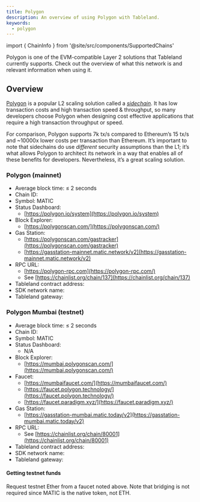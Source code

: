 ```yaml
---
title: Polygon
description: An overview of using Polygon with Tableland.
keywords:
  - polygon
---
```


import { ChainInfo } from '@site/src/components/SupportedChains'

Polygon is one of the EVM-compatible Layer 2 solutions that Tableland currently supports. Check out the overview of what this network is and relevant information when using it.

## Overview

[Polygon](https://polygon.technology/solutions/polygon-pos/) is a popular L2 scaling solution called a _[sidechain](https://ethereum.org/en/developers/docs/scaling/sidechains/#top)_. It has low transaction costs and high transaction speed & throughput, so many developers choose Polygon when designing cost effective applications that require a high transaction throughput or speed.

For comparison, Polygon supports 7k tx/s compared to Ethereum’s 15 tx/s and ~10000x lower costs per transaction than Ethereum. It’s important to note that sidechains do use _different_ security assumptions than the L1; it’s what allows Polygon to architect its network in a way that enables all of these benefits for developers. Nevertheless, it’s a great scaling solution.

### Polygon (mainnet)

- Average block time: ≤ 2 seconds
- Chain ID: <ChainInfo chain='matic' info='chainId' />
- Symbol: MATIC
- Status Dashboard:
  - [https://polygon.io/system](https://polygon.io/system)
- Block Explorer:
  - [https://polygonscan.com/](https://polygonscan.com/)
- Gas Station:
  - [https://polygonscan.com/gastracker](https://polygonscan.com/gastracker)
  - [https://gasstation-mainnet.matic.network/v2](https://gasstation-mainnet.matic.network/v2)
- RPC URL:
  - [https://polygon-rpc.com](https://polygon-rpc.com/)
  - See [https://chainlist.org/chain/137](https://chainlist.org/chain/137)
- Tableland contract address: <ChainInfo chain='matic' info='contractAddress' />
- SDK network name: <ChainInfo chain='matic' info='chainName' />
- Tableland gateway: <ChainInfo chain='matic' info='baseUrl' />

### Polygon Mumbai (testnet)

- Average block time: ≤ 2 seconds
- Chain ID: <ChainInfo chain='maticmum' info='chainId' />
- Symbol: MATIC
- Status Dashboard:
  - N/A
- Block Explorer:
  - [https://mumbai.polygonscan.com/](https://mumbai.polygonscan.com/)
- Faucet:
  - [https://mumbaifaucet.com/](https://mumbaifaucet.com/)
  - [https://faucet.polygon.technology/](https://faucet.polygon.technology/)
  - [https://faucet.paradigm.xyz/](https://faucet.paradigm.xyz/)
- Gas Station:
  - [https://gasstation-mumbai.matic.today/v2](https://gasstation-mumbai.matic.today/v2)
- RPC URL:
  - See [https://chainlist.org/chain/80001](https://chainlist.org/chain/80001)
- Tableland contract address: <ChainInfo chain='maticmum' info='contractAddress' />
- SDK network name: <ChainInfo chain='maticmum' info='chainName' />
- Tableland gateway: <ChainInfo chain='maticmum' info='baseUrl' />

#### Getting testnet funds

Request testnet Ether from a faucet noted above. Note that bridging is not required since MATIC is the native token, not ETH.
